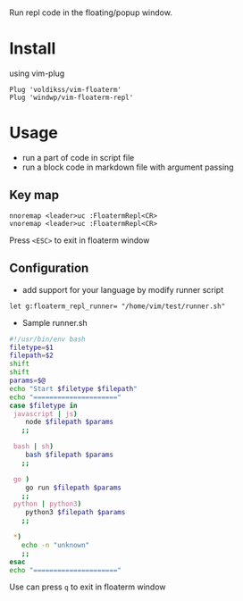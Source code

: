 # 
Run repl code in the floating/popup window.


# Install
using vim-plug
``` vim
Plug 'voldikss/vim-floaterm'
Plug 'windwp/vim-floaterm-repl'
```

# Usage
* run a part of code in script file
* run a block code in markdown file with argument passing

## Key map
``` vim
nnoremap <leader>uc :FloatermRepl<CR>
vnoremap <leader>uc :FloatermRepl<CR>
```
 Press `<ESC>` to exit in floaterm window

## Configuration

* add support for your language by modify runner script

```vim
let g:floaterm_repl_runner= "/home/vim/test/runner.sh"
```

* Sample runner.sh
 ``` bash 
#!/usr/bin/env bash
filetype=$1
filepath=$2
shift
shift
params=$@
echo "Start $filetype $filepath"
echo "====================="
case $filetype in
  javascript | js)
     node $filepath $params
    ;;

  bash | sh)
     bash $filepath $params
    ;;

  go )
     go run $filepath $params
    ;;
  python | python3) 
     python3 $filepath $params
    ;;

  *)
    echo -n "unknown"
    ;;
esac
echo "====================="

 ```

Use can press `q` to exit in floaterm window
